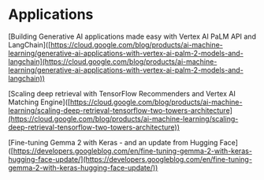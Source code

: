# Applications

\[Building Generative AI applications made easy with Vertex AI PaLM API and LangChain]\([https://cloud.google.com/blog/products/ai-machine-learning/generative-ai-applications-with-vertex-ai-palm-2-models-and-langchain](https://cloud.google.com/blog/products/ai-machine-learning/generative-ai-applications-with-vertex-ai-palm-2-models-and-langchain))

\[Scaling deep retrieval with TensorFlow Recommenders and Vertex AI Matching Engine]\([https://cloud.google.com/blog/products/ai-machine-learning/scaling-deep-retrieval-tensorflow-two-towers-architecture](https://cloud.google.com/blog/products/ai-machine-learning/scaling-deep-retrieval-tensorflow-two-towers-architecture))

\[Fine-tuning Gemma 2 with Keras - and an update from Hugging Face]\([https://developers.googleblog.com/en/fine-tuning-gemma-2-with-keras-hugging-face-update/](https://developers.googleblog.com/en/fine-tuning-gemma-2-with-keras-hugging-face-update/))

